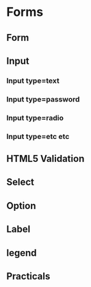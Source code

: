 # Forms

## Form

## Input

### Input type=text

### Input type=password

### Input type=radio

### Input type=etc etc

## HTML5 Validation

## Select

## Option

## Label

## legend

## Practicals